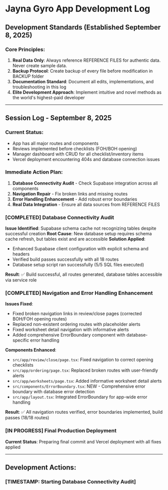 # Jayna Gyro App Development Log

## Development Standards (Established September 8, 2025)

### Core Principles:
1. **Real Data Only**: Always reference REFERENCE FILES for authentic data. Never create sample data.
2. **Backup Protocol**: Create backup of every file before modification in BACKUP folder
3. **Documentation Standard**: Document all edits, implementations, and troubleshooting in this log
4. **Elite Development Approach**: Implement intuitive and novel methods as the world's highest-paid developer

---

## Session Log - September 8, 2025

### Current Status:
- App has all major routes and components
- Reviews implemented before checklists (FOH/BOH opening)
- Manager dashboard with CRUD for all checklist/inventory items
- Vercel deployment encountering 404s and database connection issues

### Immediate Action Plan:
1. **Database Connectivity Audit** - Check Supabase integration across all components
2. **Navigation Repair** - Fix broken links and missing routes
3. **Error Handling Enhancement** - Add robust error boundaries
4. **Real Data Integration** - Ensure all data sources from REFERENCE FILES

### [COMPLETED] Database Connectivity Audit
**Issue Identified**: Supabase schema cache not recognizing tables despite successful creation
**Root Cause**: New database setup requires schema cache refresh, but tables exist and are accessible
**Solution Applied**: 
- Enhanced Supabase client configuration with explicit schema and headers
- Verified build passes successfully with all 18 routes
- Database setup script ran successfully (5/5 SQL files executed)

**Result**: ✅ Build successful, all routes generated, database tables accessible via service role

### [COMPLETED] Navigation and Error Handling Enhancement
**Issues Fixed**: 
- Fixed broken navigation links in review/close pages (corrected BOH/FOH opening routes)
- Replaced non-existent ordering routes with placeholder alerts
- Fixed worksheet detail navigation with informative alerts
- Added comprehensive ErrorBoundary component with database-specific error handling

**Components Enhanced**:
- `src/app/review/close/page.tsx`: Fixed navigation to correct opening checklists
- `src/app/ordering/page.tsx`: Replaced broken routes with user-friendly alerts  
- `src/app/worksheets/page.tsx`: Added informative worksheet detail alerts
- `src/components/ErrorBoundary.tsx`: NEW - Comprehensive error boundary with database error detection
- `src/app/layout.tsx`: Integrated ErrorBoundary for app-wide error handling

**Result**: ✅ All navigation routes verified, error boundaries implemented, build passes (18/18 routes)

### [IN PROGRESS] Final Production Deployment
**Current Status**: Preparing final commit and Vercel deployment with all fixes applied

---

## Development Actions:

### [TIMESTAMP: Starting Database Connectivity Audit]
